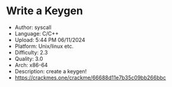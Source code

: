 # Write a Keygen
- Author: syscall
- Language: C/C++
- Upload: 5:44 PM 06/11/2024
- Platform: Unix/linux etc.
- Difficulty: 2.3
- Quality: 3.0
- Arch: x86-64
- Description: create a keygen!
- https://crackmes.one/crackme/66688d11e7b35c09bb266bbc
